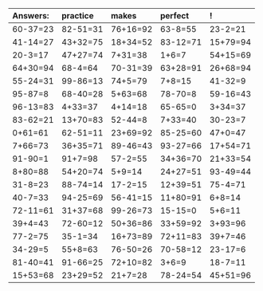 | Answers: | practice | makes | perfect | ! |
| :--- | :--- | :--- | :--- | :--- |
| 60-37=23 | 82-51=31 | 76+16=92 | 63-8=55 | 23-2=21 | 
| 41-14=27 | 43+32=75 | 18+34=52 | 83-12=71 | 15+79=94 | 
| 20-3=17 | 47+27=74 | 7+31=38 | 1+6=7 | 54+15=69 | 
| 64+30=94 | 68-4=64 | 70-31=39 | 63+28=91 | 26+68=94 | 
| 55-24=31 | 99-86=13 | 74+5=79 | 7+8=15 | 41-32=9 | 
| 95-87=8 | 68-40=28 | 5+63=68 | 78-70=8 | 59-16=43 | 
| 96-13=83 | 4+33=37 | 4+14=18 | 65-65=0 | 3+34=37 | 
| 83-62=21 | 13+70=83 | 52-44=8 | 7+33=40 | 30-23=7 | 
| 0+61=61 | 62-51=11 | 23+69=92 | 85-25=60 | 47+0=47 | 
| 7+66=73 | 36+35=71 | 89-46=43 | 93-27=66 | 17+54=71 | 
| 91-90=1 | 91+7=98 | 57-2=55 | 34+36=70 | 21+33=54 | 
| 8+80=88 | 54+20=74 | 5+9=14 | 24+27=51 | 93-49=44 | 
| 31-8=23 | 88-74=14 | 17-2=15 | 12+39=51 | 75-4=71 | 
| 40-7=33 | 94-25=69 | 56-41=15 | 11+80=91 | 6+8=14 | 
| 72-11=61 | 31+37=68 | 99-26=73 | 15-15=0 | 5+6=11 | 
| 39+4=43 | 72-60=12 | 50+36=86 | 33+59=92 | 3+93=96 | 
| 77-2=75 | 35-1=34 | 16+73=89 | 72+11=83 | 39+7=46 | 
| 34-29=5 | 55+8=63 | 76-50=26 | 70-58=12 | 23-17=6 | 
| 81-40=41 | 91-66=25 | 72+10=82 | 3+6=9 | 18-7=11 | 
| 15+53=68 | 23+29=52 | 21+7=28 | 78-24=54 | 45+51=96 | 
